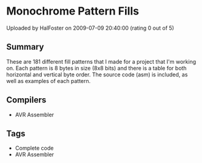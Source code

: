 # Monochrome Pattern Fills

Uploaded by HalFoster on 2009-07-09 20:40:00 (rating 0 out of 5)

## Summary

These are 181 different fill patterns that I made for a project that I'm working on. Each pattern is 8 bytes in size (8x8 bits) and there is a table for both horizontal and vertical byte order. The source code (asm) is included, as well as examples of each pattern.

## Compilers

- AVR Assembler

## Tags

- Complete code
- AVR Assembler
